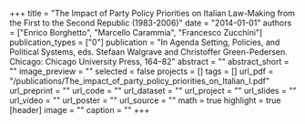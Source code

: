 +++
title = "The Impact of Party Policy Priorities on Italian Law-Making from the First to the Second Republic (1983-2006)"
date = "2014-01-01"
authors = ["Enrico Borghetto", "Marcello Carammia", "Francesco Zucchini"]
publication_types = ["0"]
publication = "In Agenda Setting, Policies, and Political Systems, eds. Stefaan Walgrave and Christoffer Green-Pedersen. Chicago: Chicago University Press, 164–82"
abstract = ""
abstract_short = ""
image_preview = ""
selected = false
projects = []
tags = []
url_pdf = "/publications/The_impact_of_party_policy_priorities_on_Italian_l.pdf"
url_preprint = ""
url_code = ""
url_dataset = ""
url_project = ""
url_slides = ""
url_video = ""
url_poster = ""
url_source = ""
math = true
highlight = true
[header]
image = ""
caption = ""
+++
